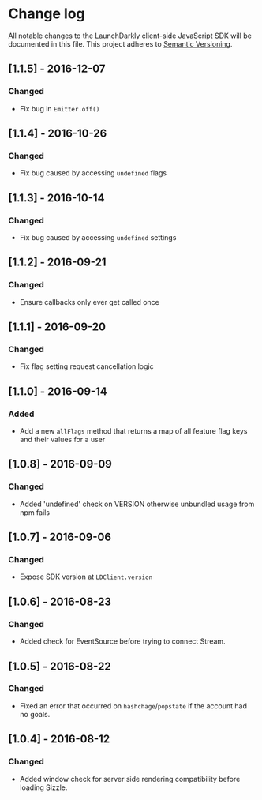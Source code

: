 # Change log

All notable changes to the LaunchDarkly client-side JavaScript SDK will be documented in this file. This project adheres to [Semantic Versioning](http://semver.org).

## [1.1.5] - 2016-12-07
### Changed
- Fix bug in `Emitter.off()`

## [1.1.4] - 2016-10-26
### Changed
- Fix bug caused by accessing `undefined` flags

## [1.1.3] - 2016-10-14
### Changed
- Fix bug caused by accessing `undefined` settings

## [1.1.2] - 2016-09-21
### Changed
- Ensure callbacks only ever get called once

## [1.1.1] - 2016-09-20
### Changed
- Fix flag setting request cancellation logic

## [1.1.0] - 2016-09-14
### Added
- Add a new `allFlags` method that returns a map of all feature flag keys and their values for a user

## [1.0.8] - 2016-09-09
### Changed
- Added 'undefined' check on VERSION otherwise unbundled usage from npm fails

## [1.0.7] - 2016-09-06
### Changed
- Expose SDK version at `LDClient.version`

## [1.0.6] - 2016-08-23
### Changed
- Added check for EventSource before trying to connect Stream.

## [1.0.5] - 2016-08-22
### Changed
- Fixed an error that occurred on `hashchage`/`popstate` if the account had no goals.

## [1.0.4] - 2016-08-12
### Changed
- Added window check for server side rendering compatibility before loading Sizzle.

